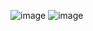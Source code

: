 ![image](https://github.com/user-attachments/assets/34686505-897a-40a3-b909-48ea25020fc4)
![image](https://github.com/user-attachments/assets/63269231-0f5c-401b-a6e2-b36beb9ffac4)

